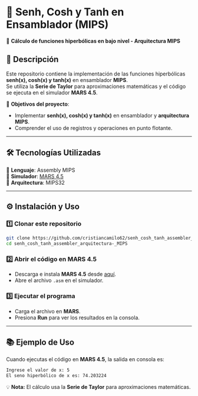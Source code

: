 # 🌟 Senh, Cosh y Tanh en Ensamblador (MIPS)
🚀 **Cálculo de funciones hiperbólicas en bajo nivel - Arquitectura MIPS**

## 📌 Descripción
Este repositorio contiene la implementación de las funciones hiperbólicas **senh(x), cosh(x) y tanh(x)** en ensamblador **MIPS**.  
Se utiliza la **Serie de Taylor** para aproximaciones matemáticas y el código se ejecuta en el simulador **MARS 4.5**.

📌 **Objetivos del proyecto**:
- Implementar **senh(x), cosh(x) y tanh(x)** en ensamblador y **arquitectura MIPS**.
- Comprender el uso de registros y operaciones en punto flotante.

---

## 🛠️ Tecnologías Utilizadas
🔹 **Lenguaje**: Assembly MIPS  
🔹 **Simulador**: [MARS 4.5](http://courses.missouristate.edu/KenVollmar/MARS/)  
🔹 **Arquitectura**: MIPS32  

---

## ⚙️ Instalación y Uso
### 1️⃣ **Clonar este repositorio**
```bash
git clone https://github.com/cristiancamilo62/senh_cosh_tanh_assembler_arquitectura-_MIPS.git
cd senh_cosh_tanh_assembler_arquitectura-_MIPS
```

### 2️⃣ **Abrir el código en MARS 4.5**
- Descarga e instala **MARS 4.5** desde [aquí](https://www.softpedia.com/get/Programming/Coding-languages-Compilers/Vollmar-MARS.shtml).
- Abre el archivo `.asm` en el simulador.

### 3️⃣ **Ejecutar el programa**
- Carga el archivo en **MARS**.
- Presiona **Run** para ver los resultados en la consola.

---

## 📚 Ejemplo de Uso
Cuando ejecutas el código en **MARS 4.5**, la salida en consola es:

```bash
Ingrese el valor de x: 5
El seno hiperbólico de x es: 74.203224
```

💡 **Nota:** El cálculo usa la **Serie de Taylor** para aproximaciones matemáticas.
